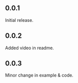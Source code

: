 ## 0.0.1

Initial release.

## 0.0.2

Added video in readme.

## 0.0.3

Minor change in example & code.